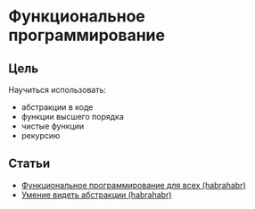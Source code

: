 # Функциональное программирование

## Цель
Научиться использовать:
 - абстракции в коде
 - функции высшего порядка
 - чистые функции
 - рекурсию

## Статьи
- [Функциональное программирование для всех (habrahabr)](https://habrahabr.ru/post/142351/)
- [Умение видеть абстракции (habrahabr)](https://habrahabr.ru/company/infopulse/blog/185144/)

